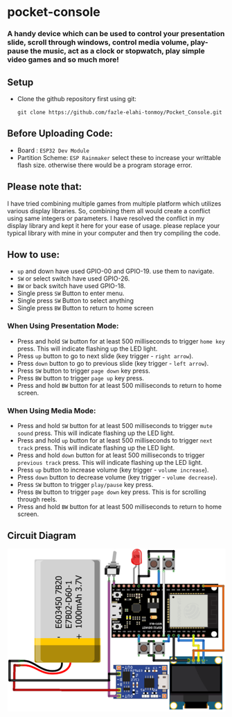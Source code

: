 # pocket-console

### A handy device which can be used to control your presentation slide, scroll through windows, control media volume, play-pause the music, act as a clock or stopwatch, play simple video games and so much more! 


## Setup

- Clone the github repository first using git:
  ```
  git clone https://github.com/fazle-elahi-tonmoy/Pocket_Console.git
  ```
## Before Uploading Code:
  - Board : `ESP32 Dev Module`
  - Partition Scheme: `ESP Rainmaker`
  select these to increase your writtable flash size. otherwise there would be a program storage error. 

## Please note that:
  I have tried combining multiple games from multiple platform which utilizes various display libraries. So, combining them all would create a conflict using same integers or parameters. I have resolved the conflict in my display library and kept it here for your ease of usage. please replace your typical library with mine in your computer and then try compiling the code. 

## How to use:
  - `up` and down have used GPIO-00 and GPIO-19. use them to navigate. 
  - `SW` or select switch have used GPIO-26.  
  - `BW` or back switch have used GPIO-18. 
  - Single press `SW` Button to enter menu. 
  - Single press `SW` Button to select anything
  - Single press `BW` Button to return to home screen

  ### When Using Presentation Mode:
  - Press and hold `SW` button for at least 500 milliseconds to trigger `home key` press. This will indicate flashing up the LED light. 
  - Press `up` button to go to next slide (key trigger - `right arrow`).
  - Press `down` button to go to previous slide (key trigger - `left arrow`).
  - Press `SW` button to trigger `page down` key press.
  - Press `BW` button to trigger `page up` key press.
  - Press and hold `BW` button for at least 500 milliseconds to return to home screen.
    
  ### When Using Media Mode:
  - Press and hold `SW` button for at least 500 milliseconds to trigger `mute sound` press. This will indicate flashing up the LED light. 
  - Press and hold `up` button for at least 500 milliseconds to trigger `next track` press. This will indicate flashing up the LED light. 
  - Press and hold `down` button for at least 500 milliseconds to trigger `previous track` press. This will indicate flashing up the LED light. 
  - Press `up` button to increase volume (key trigger - `volume increase`).
  - Press `down` button to decrease volume (key trigger - `volume decrease`).
  - Press `SW` button to trigger `play/pause` key press.
  - Press `BW` button to trigger `page down` key press. This is for scrolling through reels.
  - Press and hold `BW` button for at least 500 milliseconds to return to home screen.

## Circuit Diagram
  <img src="images/Circuit Diagram.png" width="auto">